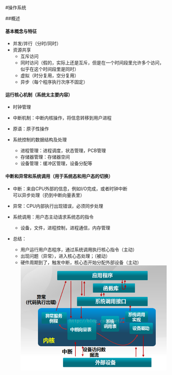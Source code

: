 #操作系统

##概述

#### 基本概念与特征
- 并发/并行（分时/同时）
- 资源共享
    - 互斥访问
    - 同时访问（假的，实际上还是互斥，但是在一个时间段里允许多个访问，似乎在这个时间段里是同时）
    - 虚拟（时分复用，空分复用）
    - 异步（每个程序执行次序不固定）
       
#### 运行核心机制（系统太主要内容）

- 时钟管理

- 中断机制：中断内核操作，将信息转移到用户进程

- 原语：原子性操作

- 系统控制的数据结构及处理
    - 进程管理：进程调度，状态管理，PCB管理
    - 存储器管理：存储器空间
    - 设备管理：缓冲区管理，设备分配等
     
#### 中断和异常和系统调用（用于系统态和用户态的切换）
- 中断：来自CPU外部的信息，例如I/O完成，或者时钟中断  
可以异步处理（扔到中断向量表里）

- 异常：CPU内部执行出现错误，必须同步处理

- 系统调用：用户态主动请求系统态的指令
    - 设备，文件，进程控制，进程通信，内存管理

- 总结：
    - 用户运行用户态程序，通过系统调用执行核心指令（主动）
    - 出现问题（异常），进入核心态处理；（被动）
    - 硬件周期到了，触发中断，核心态开始分配外部设备（主动）
![](../pics/us_sy_call.png)
